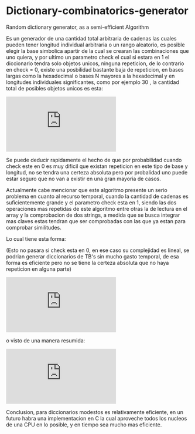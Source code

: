 # Dictionary-combinatorics-generator
Random dictionary generator, as a semi-efficient Algorithm

Es un generador de una cantidad total arbitraria de cadenas las cuales pueden tener longitud individual arbitraria o un rango aleatorio, es posible elegir la base simbolica apartir de la cual se crearan las combinaciones que uno quiera, y por ultimo un parametro check el cual si estara en 1 el diccionario tendra solo objetos unicos, ninguna repeticion, de lo contrario en check = 0, existe una posbilidad bastante baja de repeticion, en bases largas como la hexadecimal o bases N mayores a la hexadecimal y en longitudes individuales significantes, como por ejemplo 30 , la cantidad total de posibles objetos unicos es esta:

![equation](https://latex.codecogs.com/png.latex?%5Cdpi%7B200%7D%2016%5E%7B30%7D%20%3D%201%2C3292279957849158729038070602803e&plus;36)

Se puede deducir rapidamente el hecho de que por probabilidad cuando check este en 0 es muy dificil que existan repeticion en este tipo de base y longitud, no se tendra una certeza absoluta pero por probalidad uno puede estar seguro que no van a existir en una gran mayoria de casos.


Actualmente cabe mencionar que este algoritmo presente un serio problema en cuanto al recurso temporal, cuando la cantidad de cadenas es 
suficientemente grande y el parametro check esta en 1, siendo las dos operaciones mas repetidas de este algoritmo entre otras la de lectura en el array y la comprobacion de dos strings, a medida que se busca integrar mas claves estas tendran que ser comprobadas con las que ya estan para comprobar similitudes.

Lo cual tiene esta forma:

(Esto no pasara si check esta en 0, en ese caso su complejidad es lineal, se podrian generar diccionarios de TB's sin mucho gasto temporal, de esa forma es eficiente pero no se tiene la certeza absoluta que no haya repeticion en alguna parte)

![equation](https://latex.codecogs.com/png.latex?%5Cdpi%7B200%7D%20%5Csum_%7B%5Cpsi%20%3D%201%7D%5E%7B%5Clambda%20%7D%5Cleft%20%7C%20%5Cpsi%20%5Cright%20%7C%20%3D%20%7C%5Clambda%20-%20%28%5Clambda%20-%20%5Cpsi_%7B1%7D%29%7C%20&plus;%20%7C%5Clambda%20-%20%28%5Clambda%20-%20%5Cpsi_%7B2%7D%29%7C%20&plus;.....&plus;%20%7C%5Clambda%7C)

o visto de una manera resumida:

![equation](https://latex.codecogs.com/png.latex?%5Cdpi%7B200%7D%20%5Cfrac%7BN%28N%20&plus;%201%29%7D%7B2%7D)


Conclusion, para diccionarios modestos es relativamente eficiente, en un futuro habra una implementacion en C la cual aproveche todos los nucleos de una CPU en lo posible, y en tiempo sea mucho mas eficiente.
